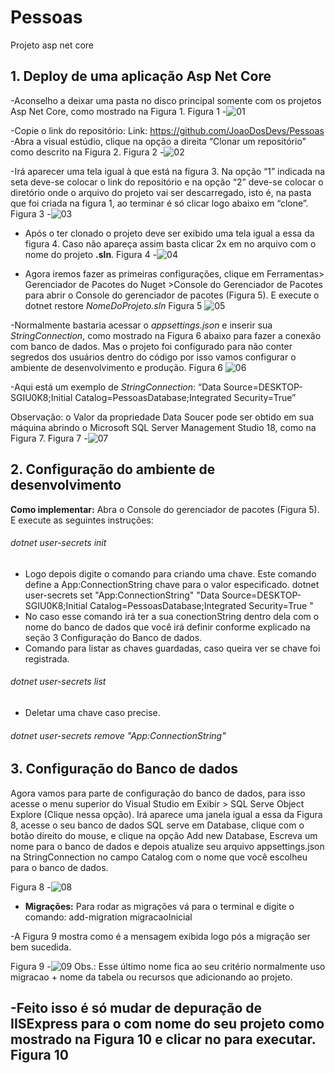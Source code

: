# Pessoas
Projeto asp net core

## 1.	Deploy de uma aplicação Asp Net Core
-Aconselho a deixar uma pasta no disco principal somente com os projetos Asp Net Core, como mostrado na Figura 1.
Figura 1
-![01](https://user-images.githubusercontent.com/72811894/96017551-83541480-0e20-11eb-905e-125c587e6f6c.png)

-Copie o link do repositório: Link: <https://github.com/JoaoDosDevs/Pessoas>
-Abra a visual estúdio, clique na opção a direita “Clonar um repositório” como descrito na Figura 2.
Figura 2
-![02](https://user-images.githubusercontent.com/72811894/96017552-83ecab00-0e20-11eb-9bd8-2db3635076a9.png)

-Irá aparecer uma tela igual à que está na figura 3. Na opção “1” indicada na seta deve-se colocar o link do repositório e na opção “2” deve-se colocar o diretório onde o arquivo do projeto vai ser descarregado, isto é, na pasta que foi criada na figura 1, ao terminar é só clicar logo abaixo em “clone”.
Figura 3
-![03](https://user-images.githubusercontent.com/72811894/96017548-82bb7e00-0e20-11eb-9d78-db4aef0a9024.png)

-	Após o ter clonado o projeto deve ser exibido uma tela igual a essa da figura 4. Caso não apareça assim basta clicar 2x em no arquivo com o nome do projeto **.sln**.
Figura 4
-![04](https://user-images.githubusercontent.com/72811894/96017549-83541480-0e20-11eb-9cd7-dbf808147a74.png)

-	Agora iremos fazer as primeiras configurações, clique em Ferramentas> Gerenciador de Pacotes do Nuget >Console do Gerenciador de Pacotes para abrir o Console do gerenciador de pacotes (Figura 5). E execute o dotnet restore _NomeDoProjeto.sln_
Figura 5
![05](https://user-images.githubusercontent.com/72811894/96017554-83ecab00-0e20-11eb-9ffc-80f9943f1134.png)

-Normalmente bastaria acessar o _appsettings.json_ e inserir sua _StringConnection_, como mostrado na Figura 6 abaixo para fazer a conexão com banco de dados. Mas o projeto foi configurado para não conter segredos dos usuários dentro do código por isso vamos configurar o ambiente de desenvolvimento e produção.
Figura 6
![06](https://user-images.githubusercontent.com/72811894/96017556-84854180-0e20-11eb-9ba6-e47dc6ac9c88.png)

-Aqui está um exemplo de _StringConnection_: 
“Data Source=DESKTOP-SGIU0K8;Initial Catalog=PessoasDatabase;Integrated Security=True”

Observação: o Valor da propriedade Data Soucer pode ser obtido em sua máquina abrindo o Microsoft SQL Server Management Studio 18, como na Figura 7.
Figura 7
-![07](https://user-images.githubusercontent.com/72811894/96017557-84854180-0e20-11eb-8474-158e84a19901.png)

## 2.	Configuração do ambiente de desenvolvimento

**Como implementar:** Abra o Console do gerenciador de pacotes (Figura 5). E execute as seguintes instruções:
###### dotnet user-secrets init
-	Logo depois digite o comando para criando uma chave. Este comando define a App:ConnectionString chave para o valor especificado.
dotnet user-secrets set "App:ConnectionString" "Data Source=DESKTOP-SGIU0K8;Initial Catalog=PessoasDatabase;Integrated Security=True "
-	No caso esse comando irá ter a sua conectionString dentro dela com o nome do banco de dados que você irá definir conforme explicado na seção 3 Configuração do Banco de dados. 
-	Comando para listar as chaves guardadas, caso queira ver se chave foi registrada.
###### dotnet user-secrets list
-	Deletar uma chave caso precise.
###### dotnet user-secrets remove "App:ConnectionString"
## 3.	Configuração do Banco de dados
Agora vamos para parte de configuração do banco de dados, para isso acesse o menu superior do Visual Studio em Exibir > SQL Serve Object Explore (Clique nessa opção). Irá aparece uma janela igual a essa da Figura 8, acesse o seu banco de dados SQL serve em Database, clique com o botão direito do mouse, e clique na opção Add new Database, Escreva um nome para o banco de dados e depois atualize seu arquivo appsettings.json  na StringConnection no campo Catalog com o nome que você escolheu para o banco de dados.

Figura 8
 -![08](https://user-images.githubusercontent.com/72811894/96017546-818a5100-0e20-11eb-875e-de47b9c13013.png)

-	**Migrações:** Para rodar as migrações vá para o terminal e digite o comando:
add-migration migracaoInicial

-A Figura 9 mostra como é a mensagem exibida logo pós a migração ser bem sucedida.

Figura 9
-![09](https://user-images.githubusercontent.com/72811894/96017547-82bb7e00-0e20-11eb-84b2-e7bc9bfe0e8e.png)
Obs.: Esse último nome fica ao seu critério normalmente uso migracao + nome da tabela ou recursos que adicionando ao projeto.

-Feito isso é só mudar de depuração de IISExpress para o com nome do seu projeto como mostrado na Figura 10 e clicar no   para executar.
Figura 10
-


